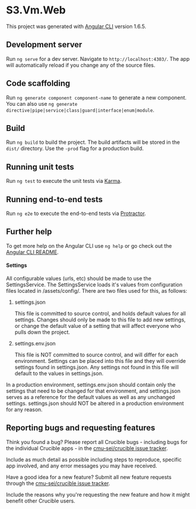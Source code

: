 # S3.Vm.Web

This project was generated with [Angular CLI](https://github.com/angular/angular-cli) version 1.6.5.

## Development server

Run `ng serve` for a dev server. Navigate to `http://localhost:4303/`. The app will automatically reload if you change any of the source files.

## Code scaffolding

Run `ng generate component component-name` to generate a new component. You can also use `ng generate directive|pipe|service|class|guard|interface|enum|module`.

## Build

Run `ng build` to build the project. The build artifacts will be stored in the `dist/` directory. Use the `-prod` flag for a production build.

## Running unit tests

Run `ng test` to execute the unit tests via [Karma](https://karma-runner.github.io).

## Running end-to-end tests

Run `ng e2e` to execute the end-to-end tests via [Protractor](http://www.protractortest.org/).

## Further help

To get more help on the Angular CLI use `ng help` or go check out the [Angular CLI README](https://github.com/angular/angular-cli/blob/master/README.md).

#### Settings

All configurable values (urls, etc) should be made to use the SettingsService. The SettingsService loads it's values from configuration files located in /assets/config/. There are two files used for this, as follows:

1. settings.json

    This file is committed to source control, and holds default values for all settings. Changes should only be made to this file to add new settings, or change the default value of a setting that will affect everyone who pulls down the project.

2. settings.env.json

    This file is NOT committed to source control, and will differ for each environment. Settings can be placed into this file and they will override settings found in settings.json. Any settings not found in this file will default to the values in settings.json. 

In a production environment, settings.env.json should contain only the settings that need to be changed for that environment, and settings.json serves as a reference for the default values as well as any unchanged settings. settings.json should NOT be altered in a production environment for any reason.

## Reporting bugs and requesting features

Think you found a bug? Please report all Crucible bugs - including bugs for the individual Crucible apps - in the [cmu-sei/crucible issue tracker](https://github.com/cmu-sei/crucible/issues). 

Include as much detail as possible including steps to reproduce, specific app involved, and any error messages you may have received.

Have a good idea for a new feature? Submit all new feature requests through the [cmu-sei/crucible issue tracker](https://github.com/cmu-sei/crucible/issues). 

Include the reasons why you're requesting the new feature and how it might benefit other Crucible users.
